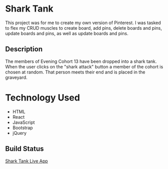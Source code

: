# Shark Tank
This project was for me to create my own version of Pinterest. I was tasked to flex my CRUD muscles to create board, add pins, delete boards and pins, update boards and pins, as well as update boards and pins.

## Description

The members of Evening Cohort 13 have been dropped into a shark tank. When the user clicks on the "shark attack" button a member of the cohort is chosen at random. That person meets their end and is placed in the graveyard.

# Technology Used
 - HTML
 - React
 - JavaScript
 - Bootstrap
 - jQuery
 
 ## Build Status
[Shark Tank Live App](wendellp-shark-tank.netlify.app)